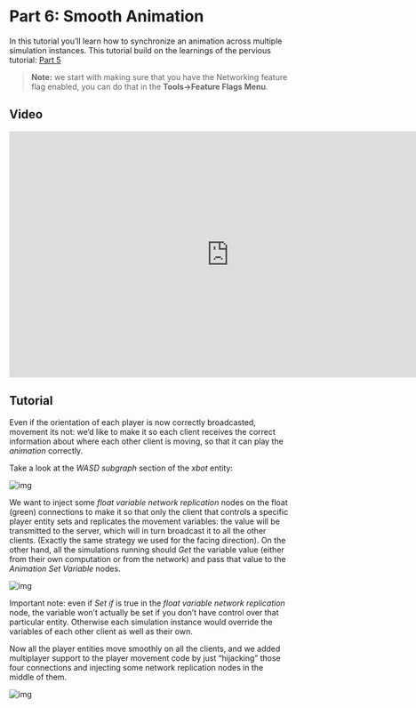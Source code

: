 # Part 6: Smooth Animation

In this tutorial you’ll learn how to synchronize an animation across multiple simulation instances. This tutorial build on the learnings of the pervious tutorial: [Part 5]({{base_url}}//network/animation_sample/basic_graph_variables.html)

>  **Note:**  we start with making sure that you have the Networking feature flag enabled, you can do that in the **Tools→Feature Flags Menu**. 


## Video
<iframe frameborder="0" scrolling="no" marginheight="0" marginwidth="0"width="788.54" height="443" type="text/html" src="https://www.youtube.com/embed/ZLFbNz_uFrw?autoplay=0&fs=0&iv_load_policy=3&showinfo=0&rel=0&cc_load_policy=0&start=0&end=0&origin=http://ourmachinery.com"></iframe>

## Tutorial

Even if the orientation of each player is now correctly broadcasted, movement its not: we’d like to make it so each client receives the correct information about where each other client is moving, so that it can play the *animation* correctly.

Take a look at the *WASD subgraph* section of the *xbot* entity: 

![img](https://paper-attachments.dropbox.com/s_5F8ED61A9C68BDE8B9368D5E3DABD345E39CC324FB030EDE9E31314C3B7EE30F_1635343896237_image.png)

We want to inject some *float variable network replication* nodes on the float (green) connections to make it so that only the client that controls a specific player entity sets and replicates the movement variables: the value will be transmitted to the server, which will in turn broadcast it to all the other clients. (Exactly the same strategy we used for the facing direction). On the other hand, all the simulations running should *Get* the variable value (either from their own computation or from the network) and pass that value to the *Animation Set Variable* nodes. 

![img](https://paper-attachments.dropbox.com/s_5F8ED61A9C68BDE8B9368D5E3DABD345E39CC324FB030EDE9E31314C3B7EE30F_1635343687819_image.png)

Important note: even if *Set if* is true in the *float variable network replication* node, the variable won’t actually be set if you don’t have control over that particular entity. Otherwise each simulation instance would override the variables of each other client as well as their own.

Now all the player entities move smoothly on all the clients, and we added multiplayer support to the player movement code by just “hijacking” those four connections and injecting some network replication nodes in the middle of them.

![img](https://paper-attachments.dropbox.com/s_5F8ED61A9C68BDE8B9368D5E3DABD345E39CC324FB030EDE9E31314C3B7EE30F_1635344207286_image.png)